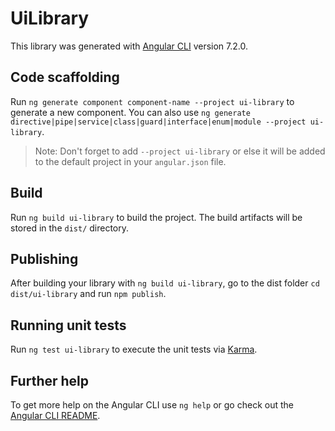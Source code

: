 # UiLibrary

This library was generated with [Angular CLI](https://github.com/angular/angular-cli) version 7.2.0.

## Code scaffolding

Run `ng generate component component-name --project ui-library` to generate a new component. You can also use `ng generate directive|pipe|service|class|guard|interface|enum|module --project ui-library`.

> Note: Don't forget to add `--project ui-library` or else it will be added to the default project in your `angular.json` file.

## Build

Run `ng build ui-library` to build the project. The build artifacts will be stored in the `dist/` directory.

## Publishing

After building your library with `ng build ui-library`, go to the dist folder `cd dist/ui-library` and run `npm publish`.

## Running unit tests

Run `ng test ui-library` to execute the unit tests via [Karma](https://karma-runner.github.io).

## Further help

To get more help on the Angular CLI use `ng help` or go check out the [Angular CLI README](https://github.com/angular/angular-cli/blob/master/README.md).
